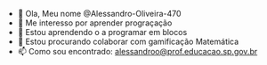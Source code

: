 - 👋 Ola, Meu nome  @Alessandro-Oliveira-470
- 👀 Me interesso por aprender prograçação
- 🌱 Estou aprendendo o a programar em blocos
- 💞️ Estou procurando colaborar com gamificação Matemática
- 📫 Como sou encontrado: alessandroo@prof.educacao.sp.gov.br

<!---
Alessandro-Oliveira-470/Alessandro-Oliveira-470 is a ✨ special ✨ repository because its `README.md` (this file) appears on your GitHub profile.
You can click the Preview link to take a look at your changes.
--->
